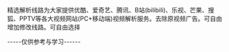 精选解析线路为大家提供优酷、爱奇艺、腾讯、B站(bilibili)、乐视、芒果、搜狐、PPTV等各大视频网站(PC+移动端)视频解析服务。去除原视频广告。可自由增加修改线路。可自由选择

-----仅供参考与学习------
